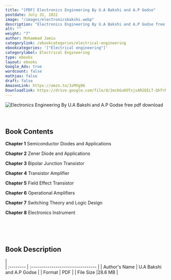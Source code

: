 ```yaml
---
title: "[PDF] Electronics Engineering By U.A Bakshi and A.P Godse"
postdate: July 31, 2022
image: "/images/electronicsbakshi.webp"
description: "Electronics Engineering By U.A Bakshi and A.P Godse free pdf download"
alt: ""
weight: "7"
author: Mohammad Jamiu
categorylink: /ebookcategories/electrical-engineering
ebookcategories: '["Electrical engineering"]'
categorylabel: Electrical Engineering
type: ebooks
layout: ebooks
Google_Ads: true
wordcount: false
mathjax: false
draft: false
AmazonLink: https://amzn.to/3zMVg96
Downloadlink: https://drive.google.com/file/d/1mcbGuKOTxjsAR2QILT-QhTrMz78Lny8G/view?usp=share_link
---
```


<img loading="lazy" src="/images/electronicsbakshi.webp" alt="Electronics Engineering By U.A Bakshi and A.P Godse free pdf download">

</br>
</br>
</br>

## Book Contents

**Chapter 1** Semiconductor Diodes and Applications

**Chapter 2** Zener Diode and Applications

**Chapter 3** Bipolar Junction Transistor

**Chapter 4** Transistor Amplifier

**Chapter 5** Field Effect Transistor

**Chapter 6** Operational Amplifiers

**Chapter 7** Switching Theory and Logic Design

**Chapter 8** Electronics Instrument

</br>
</br>
</br>

## Book Description

|  
 | :-------- | :-------------------------------- |
| Author's Name | U.A Bakshi and A.P Godse |
| Format | PDF |
| File Size |28.6 MB |
